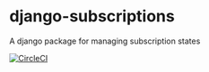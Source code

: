 # django-subscriptions
A django package for managing subscription states

[![CircleCI](https://circleci.com/gh/kogan/django-subscriptions.svg?style=svg)](https://circleci.com/gh/kogan/django-subscriptions)
